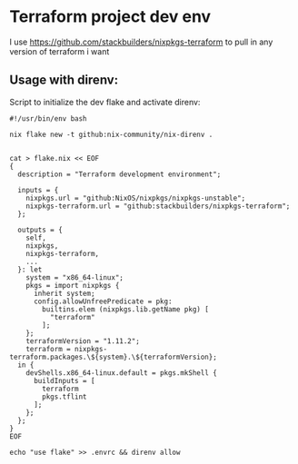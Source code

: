 # Terraform project dev env
I use https://github.com/stackbuilders/nixpkgs-terraform to pull in any version
of terraform i want

## Usage with direnv:
Script to initialize the dev flake and activate direnv:
```
#!/usr/bin/env bash

nix flake new -t github:nix-community/nix-direnv .


cat > flake.nix << EOF
{
  description = "Terraform development environment";

  inputs = {
    nixpkgs.url = "github:NixOS/nixpkgs/nixpkgs-unstable";
    nixpkgs-terraform.url = "github:stackbuilders/nixpkgs-terraform";
  };

  outputs = {
    self,
    nixpkgs,
    nixpkgs-terraform,
    ...
  }: let
    system = "x86_64-linux";
    pkgs = import nixpkgs {
      inherit system;
      config.allowUnfreePredicate = pkg:
        builtins.elem (nixpkgs.lib.getName pkg) [
          "terraform"
        ];
    };
    terraformVersion = "1.11.2";
    terraform = nixpkgs-terraform.packages.\${system}.\${terraformVersion};
  in {
    devShells.x86_64-linux.default = pkgs.mkShell {
      buildInputs = [
        terraform
        pkgs.tflint
      ];
    };
  };
}
EOF

echo "use flake" >> .envrc && direnv allow
```

